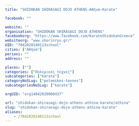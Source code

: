 ```yaml
---
title: "SHIDOKAN SHIRASAGI DOJO ATHENS-Αθήνα-Karate"

facebook: ""

website: ""
organisation: "SHIDOKAN SHIRASAGI DOJO ATHENS"
facebookorg: "https://www.facebook.com/KarateShidokanGreece"
websiteorg: "www.shorinryu.gr/"
UID: "7042020140113school"
cities: ["Αθήνα"]
perioxi: ""
address: ""

places: [""]
categories: ["Πολεμικές τέχνες"]
subcategories: ["Karate"]
categoryNoSLug: ["polemikes-texnes"]
subcategoriesNoSLug: ["karate"]

orgUID: "org14042020000437"

url: "shidokan-shirasagi-dojo-athens-athina-karate/athina"
slug: "shidokan-shirasagi-dojo-athens-athina-karate"
aliases:
    - /7042020140113school
---
```






